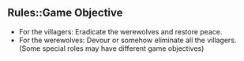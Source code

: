 ## Rules::Game Objective
- For the villagers: Eradicate the werewolves and restore peace.
- For the werewolves: Devour or somehow eliminate all the villagers. (Some special roles may have different game objectives)


